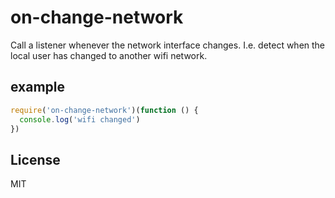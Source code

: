 # on-change-network

Call a listener whenever the network interface changes.
I.e. detect when the local user has changed to another wifi network.

## example

``` js
require('on-change-network')(function () {
  console.log('wifi changed')
})
```

## License

MIT
